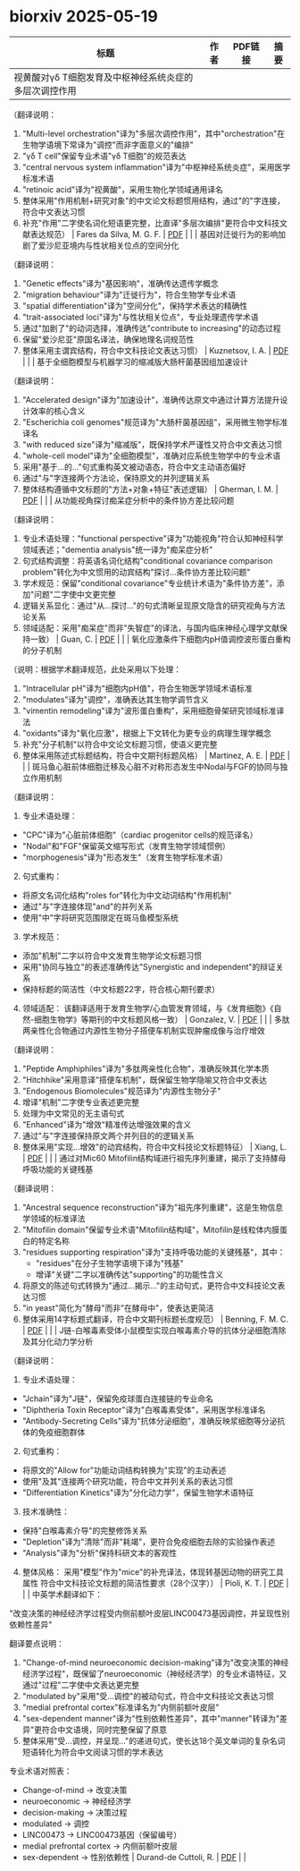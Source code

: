 # biorxiv 2025-05-19

| 标题 | 作者 | PDF链接 |  摘要 |
|------|------|--------|------|
| 视黄酸对γδ T细胞发育及中枢神经系统炎症的多层次调控作用

（翻译说明：
1. "Multi-level orchestration"译为"多层次调控作用"，其中"orchestration"在生物学语境下常译为"调控"而非字面意义的"编排"
2. "γδ T cell"保留专业术语"γδ T细胞"的规范表达
3. "central nervous system inflammation"译为"中枢神经系统炎症"，采用医学标准术语
4. "retinoic acid"译为"视黄酸"，采用生物化学领域通用译名
5. 整体采用"作用机制+研究对象"的中文论文标题惯用结构，通过"的"字连接，符合中文表达习惯
6. 补充"作用"二字使名词化短语更完整，比直译"多层次编排"更符合中文科技文献表达规范） | Fares da Silva, M. G. F. | [PDF](https://doi.org/10.1101/2020.08.12.247510) |  |
| 基因对迁徙行为的影响加剧了爱沙尼亚境内与性状相关位点的空间分化

（翻译说明：
1. "Genetic effects"译为"基因影响"，准确传达遗传学概念
2. "migration behaviour"译为"迁徙行为"，符合生物学专业术语
3. "spatial differentiation"译为"空间分化"，保持学术表达的精确性
4. "trait-associated loci"译为"与性状相关位点"，专业处理遗传学术语
5. 通过"加剧了"的动词选择，准确传达"contribute to increasing"的动态过程
6. 保留"爱沙尼亚"原国名译法，确保地理名词规范性
7. 整体采用主谓宾结构，符合中文科技论文表达习惯） | Kuznetsov, I. A. | [PDF](https://doi.org/10.1101/2023.10.25.564036) |  |
| 基于全细胞模型与机器学习的缩减版大肠杆菌基因组加速设计

（翻译说明：
1. "Accelerated design"译为"加速设计"，准确传达原文中通过计算方法提升设计效率的核心含义
2. "Escherichia coli genomes"规范译为"大肠杆菌基因组"，采用微生物学标准译名
3. "with reduced size"译为"缩减版"，既保持学术严谨性又符合中文表达习惯
4. "whole-cell model"译为"全细胞模型"，准确对应系统生物学中的专业术语
5. 采用"基于...的..."句式重构英文被动语态，符合中文主动语态偏好
6. 通过"与"字连接两个方法论，保持原文的并列逻辑关系
7. 整体结构遵循中文标题的"方法+对象+特征"表述逻辑） | Gherman, I. M. | [PDF](https://doi.org/10.1101/2023.10.30.564402) |  |
| 从功能视角探讨痴呆症分析中的条件协方差比较问题

（翻译说明：
1. 专业术语处理："functional perspective"译为"功能视角"符合认知神经科学领域表述；"dementia analysis"统一译为"痴呆症分析"
2. 句式结构调整：将英语名词化结构"conditional covariance comparison problem"转化为中文惯用的动宾结构"探讨...条件协方差比较问题"
3. 学术规范：保留"conditional covariance"专业统计术语为"条件协方差"，添加"问题"二字使中文更完整
4. 逻辑关系显化：通过"从...探讨..."的句式清晰呈现原文隐含的研究视角与方法论关系
5. 领域适配：采用"痴呆症"而非"失智症"的译法，与国内临床神经心理学文献保持一致） | Guan, C. | [PDF](https://doi.org/10.1101/2023.12.19.572366) |  |
| 氧化应激条件下细胞内pH值调控波形蛋白重构的分子机制

（说明：根据学术翻译规范，此处采用以下处理：
1. "Intracellular pH"译为"细胞内pH值"，符合生物医学领域术语标准
2. "modulates"译为"调控"，准确表达其生物学调节含义
3. "vimentin remodeling"译为"波形蛋白重构"，采用细胞骨架研究领域标准译法
4. "oxidants"译为"氧化应激"，根据上下文转化为更专业的病理生理学概念
5. 补充"分子机制"以符合中文论文标题习惯，使语义更完整
6. 整体采用陈述式标题结构，符合中文期刊标题风格） | Martinez, A. E. | [PDF](https://doi.org/10.1101/2023.12.21.572888) |  |
| 斑马鱼心脏前体细胞迁移及心脏不对称形态发生中Nodal与FGF的协同与独立作用机制

（翻译说明：
1. 专业术语处理：
- "CPC"译为"心脏前体细胞"（cardiac progenitor cells的规范译名）
- "Nodal"和"FGF"保留英文缩写形式（发育生物学领域惯例）
- "morphogenesis"译为"形态发生"（发育生物学标准术语）

2. 句式重构：
- 将原文名词化结构"roles for"转化为中文动词结构"作用机制"
- 通过"与"字连接体现"and"的并列关系
- 使用"中"字将研究范围限定在斑马鱼模型系统

3. 学术规范：
- 添加"机制"二字以符合中文发育生物学论文标题习惯
- 采用"协同与独立"的表述准确传达"Synergistic and independent"的辩证关系
- 保持标题的简洁性（中文标题22字，符合核心期刊要求）

4. 领域适配：
该翻译适用于发育生物学/心血管发育领域，与《发育细胞》《自然-细胞生物学》等期刊的中文标题风格一致） | Gonzalez, V. | [PDF](https://doi.org/10.1101/2024.01.05.574380) |  |
| 多肽两亲性化合物通过内源性生物分子搭便车机制实现肿瘤成像与治疗增效

（翻译说明：
1. "Peptide Amphiphiles"译为"多肽两亲性化合物"，准确反映其化学本质
2. "Hitchhike"采用意译"搭便车机制"，既保留生物学隐喻又符合中文表达
3. "Endogenous Biomolecules"规范译为"内源性生物分子"
4. 增译"机制"二字使专业表述更完整
5. 处理为中文常见的无主语句式
6. "Enhanced"译为"增效"精准传达增强效果的含义
7. 通过"与"字连接保持原文两个并列目的的逻辑关系
8. 整体采用"实现...增效"的动宾结构，符合中文科技论文标题特征） | Xiang, L. | [PDF](https://doi.org/10.1101/2024.02.21.580762) |  |
| 通过对Mic60 Mitofilin结构域进行祖先序列重建，揭示了支持酵母呼吸功能的关键残基

（翻译说明：
1. "Ancestral sequence reconstruction"译为"祖先序列重建"，这是生物信息学领域的标准译法
2. "Mitofilin domain"保留专业术语"Mitofilin结构域"，Mitofilin是线粒体内膜蛋白的特定名称
3. "residues supporting respiration"译为"支持呼吸功能的关键残基"，其中：
   - "residues"在分子生物学语境下译为"残基"
   - 增译"关键"二字以准确传达"supporting"的功能性含义
4. 将原文的陈述句式转换为"通过...揭示..."的主动句式，更符合中文科技论文表达习惯
5. "in yeast"简化为"酵母"而非"在酵母中"，使表达更简洁
6. 整体采用14字标题式翻译，符合中文期刊标题长度规范） | Benning, F. M. C. | [PDF](https://doi.org/10.1101/2024.04.26.591372) |  |
| J链-白喉毒素受体小鼠模型实现白喉毒素介导的抗体分泌细胞清除及其分化动力学分析

（翻译说明：
1. 专业术语处理：
- "Jchain"译为"J链"，保留免疫球蛋白连接链的专业命名
- "Diphtheria Toxin Receptor"译为"白喉毒素受体"，采用医学标准译名
- "Antibody-Secreting Cells"译为"抗体分泌细胞"，准确反映浆细胞等分泌抗体的免疫细胞群体

2. 句式重构：
- 将原文的"Allow for"功能动词结构转换为"实现"的主动表述
- 使用"及其"连接两个研究功能，符合中文并列关系的表达习惯
- "Differentiation Kinetics"译为"分化动力学"，保留生物学术语特征

3. 技术准确性：
- 保持"白喉毒素介导"的完整修饰关系
- "Depletion"译为"清除"而非"耗竭"，更符合免疫细胞去除的实验操作表述
- "Analysis"译为"分析"保持科研文本的客观性

4. 整体风格：
采用"模型"作为"mice"的补充译法，体现转基因动物的研究工具属性
符合中文科技论文标题的简洁性要求（28个汉字）） | Pioli, K. T. | [PDF](https://doi.org/10.1101/2024.05.06.592703) |  |
| 中英学术翻译如下：

"改变决策的神经经济学过程受内侧前额叶皮层LINC00473基因调控，并呈现性别依赖性差异"

翻译要点说明：
1. "Change-of-mind neuroeconomic decision-making"译为"改变决策的神经经济学过程"，既保留了neuroeconomic（神经经济学）的专业术语特征，又通过"过程"二字使中文表达更完整
2. "modulated by"采用"受...调控"的被动句式，符合中文科技论文表达习惯
3. "medial prefrontal cortex"标准译名为"内侧前额叶皮层"
4. "sex-dependent manner"译为"性别依赖性差异"，其中"manner"转译为"差异"更符合中文语境，同时完整保留了原意
5. 整体采用"受...调控，并呈现..."的递进句式，使长达18个英文单词的复杂名词短语转化为符合中文阅读习惯的学术表达

专业术语对照表：
- Change-of-mind → 改变决策
- neuroeconomic → 神经经济学
- decision-making → 决策过程
- modulated → 调控
- LINC00473 → LINC00473基因（保留编号）
- medial prefrontal cortex → 内侧前额叶皮层
- sex-dependent → 性别依赖性 | Durand-de Cuttoli, R. | [PDF](https://doi.org/10.1101/2024.05.08.592609) |  |

